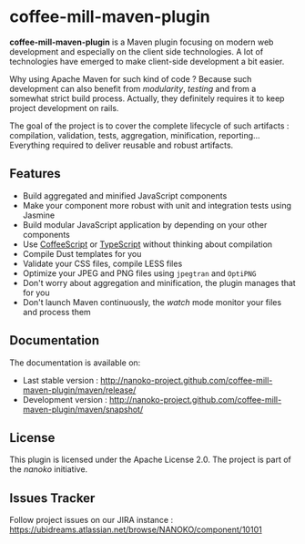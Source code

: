 coffee-mill-maven-plugin
=========================

**coffee-mill-maven-plugin** is a Maven plugin focusing on modern web development and especially on the client side
technologies. A lot of technologies have emerged to make client-side development a bit easier.

Why using Apache Maven for such kind of code ? Because such development can also benefit from _modularity_,
 _testing_ and from a somewhat strict build process. Actually, they definitely requires it to keep project
 development on rails.

The goal of the project is to cover the complete lifecycle of such artifacts : compilation, validation, tests,
aggregation, minification, reporting... Everything required to deliver reusable and robust artifacts.

Features
--------

* Build aggregated and minified JavaScript components
* Make your component more robust with unit and integration tests using Jasmine
* Build modular JavaScript application by depending on your other components
* Use [CoffeeScript](http://coffeescript.org "CoffeeScript") or [TypeScript](http://www.typescriptlang.org "TypeScript") without thinking about compilation
* Compile Dust templates for you
* Validate your CSS files, compile LESS files
* Optimize your JPEG and PNG files using `jpegtran` and `OptiPNG`
* Don't worry about aggregation and minification, the plugin manages that for you
* Don't launch Maven continuously, the _watch_ mode monitor your files and process them

Documentation
-------------

The documentation is available on:

* Last stable version : http://nanoko-project.github.com/coffee-mill-maven-plugin/maven/release/
* Development version : http://nanoko-project.github.com/coffee-mill-maven-plugin/maven/snapshot/

License
-------
This plugin is licensed under the Apache License 2.0. The project is part of the _nanoko_ initiative.

Issues Tracker
--------------
Follow project issues on our JIRA instance : https://ubidreams.atlassian.net/browse/NANOKO/component/10101
